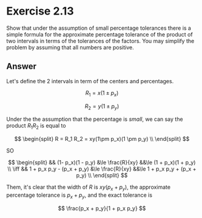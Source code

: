 # Exercise 2.13

Show that under the assumption of small percentage tolerances there is a simple
formula for the approximate percentage tolerance of the product of two intervals
in terms of the tolerances of the factors. You may simplify the problem by
assuming that all numbers are positive.

## Answer

Let's define the 2 intervals in term of the centers and percentages.

$$
R_1 = x (1 \pm p_x)
$$

$$
R_2 = y (1 \pm p_y)
$$

Under the the assumption that the percentage is _small_, we can say the product
$R_1 R_2$ is equal to

$$
\begin{split}
R = R_1 R_2 = xy(1\pm p_x)(1 \pm p_y) \\
\end{split}
$$

SO

$$
\begin{split}
     && (1- p_x)(1 - p_y) &\le \frac{R}{xy} &&\le (1 + p_x)(1 + p_y) \\
\iff && 1 + p_x p_y - (p_x + p_y) &\le \frac{R}{xy} &&\le 1 + p_x p_y + (p_x + p_y) \\
\end{split}
$$

Them, it's clear that the width of $R$ is $xy(p_x + p_y)$, the approximate
percentage tolerance is $p_x + p_y$, and the exact tolerance is

$$
\frac{p_x + p_y}{1 + p_x p_y}
$$
